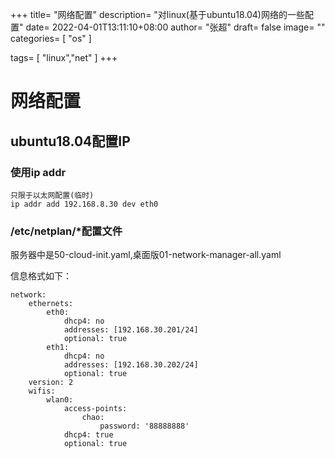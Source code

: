 +++
title= "网络配置"
description= "对linux(基于ubuntu18.04)网络的一些配置"
date= 2022-04-01T13:11:10+08:00
author= "张超"
draft= false
image= "" 
categories= [
    "os"
]

tags=  [
    "linux","net"
]
+++

# 网络配置

## ubuntu18.04配置IP

### 使用ip addr
~~~
只限于以太网配置(临时)
ip addr add 192.168.8.30 dev eth0
~~~

### /etc/netplan/*配置文件
服务器中是50-cloud-init.yaml,桌面版01-network-manager-all.yaml

信息格式如下：
~~~
network:
    ethernets:
        eth0:
            dhcp4: no
            addresses: [192.168.30.201/24]
            optional: true
        eth1:
            dhcp4: no
            addresses: [192.168.30.202/24]
            optional: true
    version: 2
    wifis:
        wlan0:
            access-points:
                chao:
                    password: '88888888'
            dhcp4: true
            optional: true
~~~